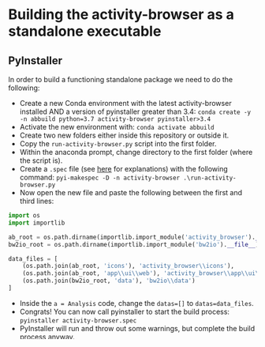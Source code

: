 # Building the activity-browser as a standalone executable

## PyInstaller

In order to build a functioning standalone package we need to do the following:

- Create a new Conda environment with the latest activity-browser installed AND a version of pyinstaller greater than 3.4: `conda create -y -n abbuild python=3.7 activity-browser pyinstaller>3.4`
- Activate the new environment with: `conda activate abbuild`
- Create two new folders either inside this repository or outside it.
- Copy the `run-activity-browser.py` script into the first folder.
- Within the anaconda prompt, change directory to the first folder (where the script is).
- Create a `.spec` file (see [here](https://pythonhosted.org/PyInstaller/spec-files.html#using-spec-files) for explanations) with the following command: `pyi-makespec -D -n activity-browser .\run-activity-browser.py`
- Now open the new file and paste the following between the first and third lines:
```python
import os
import importlib

ab_root = os.path.dirname(importlib.import_module('activity_browser').__file__)
bw2io_root = os.path.dirname(importlib.import_module('bw2io').__file__)

data_files = [
    (os.path.join(ab_root, 'icons'), 'activity_browser\\icons'),
    (os.path.join(ab_root, 'app\\ui\\web'), 'activity_browser\\app\\ui\\web'),
    (os.path.join(bw2io_root, 'data'), 'bw2io\\data')
]
```
- Inside the `a = Analysis` code, change the `datas=[]` to `datas=data_files`.
- Congrats! You can now call pyinstaller to start the build process: `pyinstaller activity-browser.spec`
- PyInstaller will run and throw out some warnings, but complete the build process anyway.
- Windows note: Several Qt executables and files are not placed correctly, so this part is important.
  - Go into the newly created `dist/activity-browser` folder. This the `root` folder containing the `activity-browser.exe` executable.
  - Move the `qtwebengine_locales` folder from `PyQt5/Qt/translations` to the `root` folder.
  - Move all of the files in `PyQt5/Qt/resources` to the `root` folder.
  - Move the `QtWebEngineProcess.exe` and `opengl32sw.dll` files from `PyQt5/Qt/bin` to the `root` folder.
  - Go to the anaconda environment folder for the environment used to build the executable. There, look in the `Library/bin` folder for the `libGLESv2.dll` and `libEGL.dll` files. Copy these over as well.
  - Check that everything works by running the `activity-browser.exe` file.
